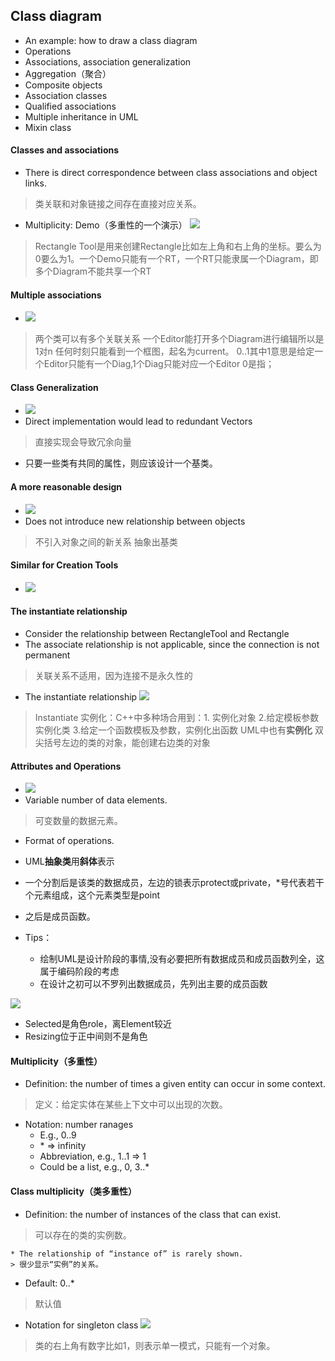## Class diagram
* An example: how to draw a class diagram
* Operations
* Associations,  association generalization
* Aggregation（聚合）
* Composite objects
* Association classes
* Qualified associations
* Multiple inheritance in UML
* Mixin class

#### Classes and associations
* There is direct correspondence between class associations and object links.
> 类关联和对象链接之间存在直接对应关系。
* Multiplicity: Demo（多重性的一个演示）
![](/images/2019年4月5日16点32分.png)
> Rectangle Tool是用来创建Rectangle比如左上角和右上角的坐标。要么为0要么为1。一个Demo只能有一个RT，一个RT只能隶属一个Diagram，即多个Diagram不能共享一个RT

#### Multiple associations
* ![](/images/2019年4月5日16点42分.png)
> 两个类可以有多个关联关系
一个Editor能打开多个Diagram进行编辑所以是1对n
任何时刻只能看到一个框图，起名为current。
0..1其中1意思是给定一个Editor只能有一个Diag,1个Diag只能对应一个Editor 0是指；

#### Class Generalization
* ![](/images/2019年4月5日16点45分.png)
* Direct implementation would lead to redundant Vectors
> 直接实现会导致冗余向量
* 只要一些类有共同的属性，则应该设计一个基类。

#### A more reasonable design
* ![](/images/2019年4月5日16点47分.png)
* Does not introduce new relationship between objects
> 不引入对象之间的新关系
> 抽象出基类

#### Similar for Creation Tools
* ![](/images/2019年4月5日16点49分.png)

#### The instantiate relationship
* Consider the relationship between RectangleTool and Rectangle
* The associate relationship is not applicable, since the connection is not permanent
> 关联关系不适用，因为连接不是永久性的
* The instantiate relationship
![](/images/2019年4月5日16点52分.png)

> Instantiate 实例化：C++中多种场合用到：1. 实例化对象 2.给定模板参数实例化类 3.给定一个函数模板及参数，实例化出函数
> UML中也有**实例化** 双尖括号左边的类的对象，能创建右边类的对象

#### Attributes and Operations
* ![](/images/2019年4月5日16点54分.png)
* Variable number of data elements.
> 可变数量的数据元素。
* Format of operations.

* UML**抽象类**用**斜体**表示
* 一个分割后是该类的数据成员，左边的锁表示protect或private，*号代表若干个元素组成，这个元素类型是point
* 之后是成员函数。
* Tips：
    * 绘制UML是设计阶段的事情,没有必要把所有数据成员和成员函数列全，这属于编码阶段的考虑
    * 在设计之初可以不罗列出数据成员，先列出主要的成员函数

![](/images/2019年4月5日17点00分.png)
* Selected是角色role，离Element较近
* Resizing位于正中间则不是角色

#### Multiplicity（多重性）
* Definition: the number of times a given entity can occur in some context.
> 定义：给定实体在某些上下文中可以出现的次数。
* Notation: number ranages
    * E.g., 0..9
    * \* => infinity
    * Abbreviation, e.g., 1..1 => 1
    * Could be a list, e.g., 0, 3..*

#### Class multiplicity（类多重性）
* Definition: the number of instances of the class that can exist.
> 可以存在的类的实例数。

    * The relationship of “instance of” is rarely shown.
    > 很少显示“实例”的关系。
* Default: 0..*
> 默认值
* Notation for singleton class
![](/images/2019年4月5日17点12分.png)
> 类的右上角有数字比如1，则表示单一模式，只能有一个对象。

















